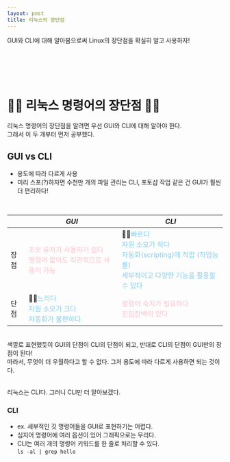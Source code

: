```yaml
---
layout: post
title: 리눅스의 장단점
---
```


GUI와 CLI에 대해 알아봄으로써 Linux의 장단점을 확실히 알고 사용하자!

<br><br><br><br>

# 👍🏻 리눅스 명령어의 장단점 👎🏻
리눅스 명령어의 장단점을 알려면 우선 GUI와 CLI에 대해 알아야 한다.<br>
그래서 이 두 개부터 먼저 공부했다.
<br>

## GUI vs CLI
- 용도에 따라 다르게 사용
- 미리 스포(?)하자면 수천만 개의 파일 관리는 CLI, 포토샵 작업 같은 건 GUI가 훨씬 더 편리하다!

<br>


|  | ***GUI*** | ***CLI*** |
| --- | --- | --- |
| 장점 | <span style="color:pink">초보 유저가 사용하기 쉽다<br> 명령어 없이도 직관적으로 사용이 가능 | 👍🏻<span style="color:skyblue">빠르다<br>자원 소모가 적다<br>자동화(scripting)에 적합 (작업능률)<br>세부적이고 다양한 기능을 활용할 수 있다 |
| 단점 | 👎🏻<span style="color:skyblue">느리다<br>자원 소모가 크다<br>자동화가 불편하다. | <span style="color:pink">명령어 숙지가 필요하다<br>진입장벽이 있다 |

<br>
색깔로 표현했듯이 GUI의 단점이 CLI의 단점이 되고, 반대로 CLI의 단점이 GUI만의 장점이 된다!<br>
따라서, 무엇이 더 우월하다고 할 수 없다. 그저 용도에 따라 다르게 사용하면 되는 것이다.
<br><br>

리눅스는 CLI다. 그러니 CLI만 더 알아보겠다.
<br>

### CLI
- ex. 세부적인 깃 명령어들을 GUI로 표현하기는 어렵다.
- 심지어 명령어에 여러 옵션이 있어 그래픽으로는 무리다.
- CLI는 여러 개의 명령어 키워드를 한 줄로 처리할 수 있다.<br>
`ls -al | grep hello`

